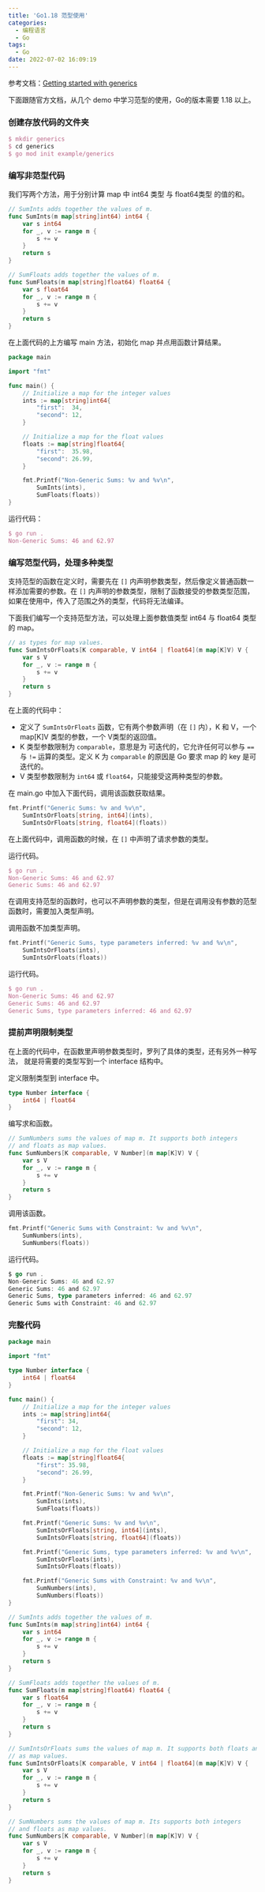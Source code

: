 ```yaml
---
title: 'Go1.18 范型使用'
categories:
  - 编程语言
  - Go
tags:
  - Go
date: 2022-07-02 16:09:19
---
```


参考文档：[Getting started with generics](https://go.dev/doc/tutorial/generics)

下面跟随官方文档，从几个 demo 中学习范型的使用，Go的版本需要 1.18 以上。

### 创建存放代码的文件夹

```tex
$ mkdir generics
$ cd generics
$ go mod init example/generics
```

### 编写非范型代码

我们写两个方法，用于分别计算 map 中 int64 类型 与 float64类型 的值的和。

```go
// SumInts adds together the values of m.
func SumInts(m map[string]int64) int64 {
    var s int64
    for _, v := range m {
        s += v
    }
    return s
}

// SumFloats adds together the values of m.
func SumFloats(m map[string]float64) float64 {
    var s float64
    for _, v := range m {
        s += v
    }
    return s
}
```

 在上面代码的上方编写 main 方法，初始化 map 并点用函数计算结果。

```go
package main

import "fmt"

func main() {
	// Initialize a map for the integer values
	ints := map[string]int64{
		"first":  34,
		"second": 12,
	}

	// Initialize a map for the float values
	floats := map[string]float64{
		"first":  35.98,
		"second": 26.99,
	}

	fmt.Printf("Non-Generic Sums: %v and %v\n",
		SumInts(ints),
		SumFloats(floats))
}
```

运行代码：

```tex
$ go run .
Non-Generic Sums: 46 and 62.97
```

### 编写范型代码，处理多种类型

支持范型的函数在定义时，需要先在 `[]` 内声明参数类型，然后像定义普通函数一样添加需要的参数。在 `[]` 内声明的参数类型，限制了函数接受的参数类型范围，如果在使用中，传入了范围之外的类型，代码将无法编译。

下面我们编写一个支持范型方法，可以处理上面参数值类型 int64 与 float64 类型的 map。

```go
// as types for map values.
func SumIntsOrFloats[K comparable, V int64 | float64](m map[K]V) V {
    var s V
    for _, v := range m {
        s += v
    }
    return s
}
```

在上面的代码中：

* 定义了 `SumIntsOrFloats` 函数，它有两个参数声明（在 `[]` 内），K 和 V，一个 map[K]V 类型的参数，一个 V类型的返回值。
* K 类型参数限制为 `comparable`，意思是为 可迭代的，它允许任何可以参与 `==` 与 `!=` 运算的类型。定义 K 为 `comparable` 的原因是 Go 要求 map 的 key 是可迭代的。
* V 类型参数限制为 `int64` 或 `float64`，只能接受这两种类型的参数。

在 main.go 中加入下面代码，调用该函数获取结果。

```go
fmt.Printf("Generic Sums: %v and %v\n",
    SumIntsOrFloats[string, int64](ints),
    SumIntsOrFloats[string, float64](floats))
```

在上面代码中，调用函数的时候，在 `[]` 中声明了请求参数的类型。

运行代码。

```tex
$ go run .
Non-Generic Sums: 46 and 62.97
Generic Sums: 46 and 62.97
```

在调用支持范型的函数时，也可以不声明参数的类型，但是在调用没有参数的范型函数时，需要加入类型声明。

调用函数不加类型声明。

```go
fmt.Printf("Generic Sums, type parameters inferred: %v and %v\n",
    SumIntsOrFloats(ints),
    SumIntsOrFloats(floats))
```

运行代码。

```tex
$ go run .
Non-Generic Sums: 46 and 62.97
Generic Sums: 46 and 62.97
Generic Sums, type parameters inferred: 46 and 62.97
```

### 提前声明限制类型

在上面的代码中，在函数里声明参数类型时，罗列了具体的类型，还有另外一种写法， 就是将需要的类型写到一个 interface 结构中。

定义限制类型到 interface 中。

```go
type Number interface {
    int64 | float64
}
```

编写求和函数。

```go
// SumNumbers sums the values of map m. It supports both integers
// and floats as map values.
func SumNumbers[K comparable, V Number](m map[K]V) V {
    var s V
    for _, v := range m {
        s += v
    }
    return s
}
```

调用该函数。

```go
fmt.Printf("Generic Sums with Constraint: %v and %v\n",
    SumNumbers(ints),
    SumNumbers(floats))
```

运行代码。

```go
$ go run .
Non-Generic Sums: 46 and 62.97
Generic Sums: 46 and 62.97
Generic Sums, type parameters inferred: 46 and 62.97
Generic Sums with Constraint: 46 and 62.97
```



### 完整代码

```go
package main

import "fmt"

type Number interface {
    int64 | float64
}

func main() {
    // Initialize a map for the integer values
    ints := map[string]int64{
        "first": 34,
        "second": 12,
    }

    // Initialize a map for the float values
    floats := map[string]float64{
        "first": 35.98,
        "second": 26.99,
    }

    fmt.Printf("Non-Generic Sums: %v and %v\n",
        SumInts(ints),
        SumFloats(floats))

    fmt.Printf("Generic Sums: %v and %v\n",
        SumIntsOrFloats[string, int64](ints),
        SumIntsOrFloats[string, float64](floats))

    fmt.Printf("Generic Sums, type parameters inferred: %v and %v\n",
        SumIntsOrFloats(ints),
        SumIntsOrFloats(floats))

    fmt.Printf("Generic Sums with Constraint: %v and %v\n",
        SumNumbers(ints),
        SumNumbers(floats))
}

// SumInts adds together the values of m.
func SumInts(m map[string]int64) int64 {
    var s int64
    for _, v := range m {
        s += v
    }
    return s
}

// SumFloats adds together the values of m.
func SumFloats(m map[string]float64) float64 {
    var s float64
    for _, v := range m {
        s += v
    }
    return s
}

// SumIntsOrFloats sums the values of map m. It supports both floats and integers
// as map values.
func SumIntsOrFloats[K comparable, V int64 | float64](m map[K]V) V {
    var s V
    for _, v := range m {
        s += v
    }
    return s
}

// SumNumbers sums the values of map m. Its supports both integers
// and floats as map values.
func SumNumbers[K comparable, V Number](m map[K]V) V {
    var s V
    for _, v := range m {
        s += v
    }
    return s
}
```

